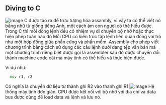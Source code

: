 ## Diving to C
![image](https://github.com/user-attachments/assets/8e13b213-87a1-43d0-90ff-6ffe0c2762e6)
C được tạo ra để trừu tượng hóa assambly, vì vậy ta có thể viết nó bằng nhữ từ giống tiếng Anh, một cách àm con người có thẻ hiểu được. Trong C thì mỗi dòng lệnh đều có nhiệm vụ di chuyển bộ nhớ hoặc thực hiện phép toàn nào đó
Mỗi CPU có kiến trúc tập lệnh liên quan đóng vai trò như một hợp đồng giữa phần cứng và phần mềm. Assembly cho phép viết chương trình bằng cách sử dụng các câu lệnh dưới dạng tệp văn bản mà một chương trình riêng biệt được gọi là assembler
sau đó được chuyển đổi thành machine code cái mà máy tính có thể hiểu và thực hiện được.

Ví dụ như:
```asm
  mov r1, r2
```
Có nghĩa là chuyển dữ liệu từ thành ghi R2 vào thanh ghi R1
![image](https://github.com/user-attachments/assets/94d3a08f-3940-4cef-931a-5f6952f9d7d4)
Hệ thống máy tính đơn giản. CPU được kết nối với bộ nhớ với địa chỉ và data bus được dùng để load data và lệnh và lưu nó.

